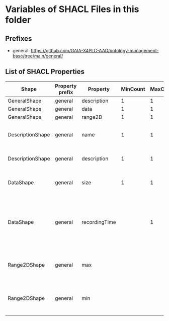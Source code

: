 # Variables of SHACL Files in this folder

## Prefixes

- general: <https://github.com/GAIA-X4PLC-AAD/ontology-management-base/tree/main/general/>

## List of SHACL Properties

| Shape | Property prefix | Property | MinCount | MaxCount | Description | Datatype/NodeKind | Filename |
| --- | --- | --- | --- | --- | --- | --- | --- |
| GeneralShape | general | description | 1 | 1 |  |  | general_shacl.ttl |
| GeneralShape | general | data | 1 | 1 |  |  | general_shacl.ttl |
| GeneralShape | general | range2D | 1 | 1 |  |  | general_shacl.ttl |
| DescriptionShape | general | name | 1 | 1 | A human readable name of the entity. | <http://www.w3.org/2001/XMLSchema#string> | general_shacl.ttl |
| DescriptionShape | general | description | 1 | 1 | A free text description of the entity. | <http://www.w3.org/2001/XMLSchema#string> | general_shacl.ttl |
| DataShape | general | size | 1 | 1 | Size of the file to be downloaded in MB. | <http://www.w3.org/2001/XMLSchema#float> | general_shacl.ttl |
| DataShape | general | recordingTime |  | 1 | Time of data acquisition used to generate the asset, if partial measurement: oldest date | <http://www.w3.org/2001/XMLSchema#dateTime> | general_shacl.ttl |
| Range2DShape | general | max |  |  | Max speed limits defined in the map, see ODR spec section 9.5.5.  | <http://www.w3.org/2001/XMLSchema#float> | general_shacl.ttl |
| Range2DShape | general | min |  |  | Max speed limits defined in the map, see ODR spec section 9.5.5.  | <http://www.w3.org/2001/XMLSchema#float> | general_shacl.ttl |
